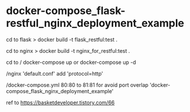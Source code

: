 # docker-compose_flask-restful_nginx_deployment_example

cd to flask > docker build -t flask_restful:test .

cd to nginx > docker build -t nginx_for_restful:test .

cd to / docker-compose up or docker-compose up -d


/nginx 'default.conf' add 'protocol=http'

/docker-compose.yml 80:80 to 81:81 for avoid port overlap 'docker-compose_flask_nginx_deployment_example'

ref to https://basketdeveloper.tistory.com/66
